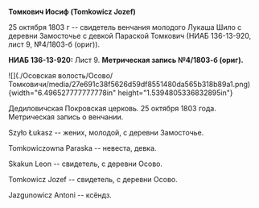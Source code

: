 **Томкович Иосиф (Tomkowicz Jozef)**

25 октября 1803 г -- свидетель венчания молодого Лукаша Шило с деревни
Замосточье с девкой Параской Томкович (НИАБ 136-13-920, лист 9,
№4/1803-б (ориг)).

**НИАБ 136-13-920:** Лист 9. **Метрическая запись №4/1803-б (ориг).**

![](./Осовская волость/Осово/Томковичи/media/27e691c38f5626d59df8551480da565b318b89a1.png){width="6.496527777777778in"
height="1.5394805336832895in"}

Дедиловичская Покровская церковь. 25 октября 1803 года. Метрическая
запись о венчании.

Szyło Łukasz -- жених, молодой, с деревни Замосточье.

Tomkowiczowna Paraska -- невеста, девка.

Skakun Leon -- свидетель, с деревни Осовo.

Tomkowicz Jozef -- свидетель, с деревни Осовo.

Jazgunowicz Antoni -- ксёндз.

